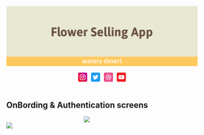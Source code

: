 <p align="center">
   <img src="https://raw.githubusercontent.com/watery-desert/assets/main/flower_selling_app/project_cover.png" alt="Loading Animation Widget" />
</p>
<div align="center">
   <a href="https://www.instagram.com/watery_desert/">
   <img src="https://raw.githubusercontent.com/watery-desert/assets/main/social_logo/instagram.png" height="24" alt="instagram: watery_desert"></a>
   <a href="https://twitter.com/watery_desert">
   <img src="https://raw.githubusercontent.com/watery-desert/assets/main/social_logo/twitter.png" height="24" alt="twitter: watery_desert"></a>
   <a href="https://dribbble.com/watery_desert">
   <img src="https://raw.githubusercontent.com/watery-desert/assets/main/social_logo/dribbble.png" height="24" alt="dribbble: watery_desert"></a>
   <a href="https://www.youtube.com/channel/UCMr8V70B4402CNOJEYQ30Qg">
   <img src="https://raw.githubusercontent.com/watery-desert/assets/main/social_logo/youtube.png" height="24" alt="youtube: watery_desert"></a>
</div>
<br>




<p><h2 align="left">OnBording & Authentication screens</h2></p>

<!-- <p><h4>Easily customizable floating button menu created with SwiftUI</h4></p> -->

<!-- ___ -->


<img align="right" src="https://raw.githubusercontent.com/watery-desert/assets/main/flower_selling_app/screen_recordings/authentication_home.gif" width="300" />



<img align="left" src="https://raw.githubusercontent.com/watery-desert/assets/main/flower_selling_app/screen_recordings/onboarding.gif" width="300" />








